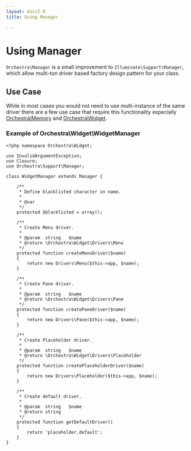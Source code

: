 ```yaml
---
layout: docs2.0
title: Using Manager

---
```


Using Manager
==============

`Orchestra\Manager` is a small improvement to `Illuminate\Support\Manager`, which allow multi-ton driver based factory design pattern for your class.

## Use Case

While in most cases you would not need to use multi-instance of the same driver there are a few use case that require this functionality especially [Orchestra\Memory](/docs/2.0/components/memory) and [Orchestra\Widget](/docs/2.0/components/widget).


### Example of Orchestra\Widget\WidgetManager

	<?php namespace Orchestra\Widget;

	use InvalidArgumentException;
	use Closure;
	use Orchestra\Support\Manager;

	class WidgetManager extends Manager {

		/**
		 * Define blacklisted character in name.
		 *
		 * @var
		 */
		protected $blacklisted = array();

		/**
		 * Create Menu driver.
		 * 
		 * @param  string   $name
		 * @return \Orchestra\Widget\Drivers\Menu
		 */
		protected function createMenuDriver($name)
		{
			return new Drivers\Menu($this->app, $name);
		}

		/**
		 * Create Pane driver.
		 * 
		 * @param  string   $name
		 * @return \Orchestra\Widget\Drivers\Pane
		 */
		protected function createPaneDriver($name)
		{
			return new Drivers\Pane($this->app, $name);
		}

		/**
		 * Create Placeholder driver.
		 * 
		 * @param  string   $name
		 * @return \Orchestra\Widget\Drivers\Placeholder
		 */
		protected function createPlaceholderDriver($name)
		{
			return new Drivers\Placeholder($this->app, $name);
		}

		/**
		 * Create default driver.
		 * 
		 * @param  string   $name
		 * @return string
		 */
		protected function getDefaultDriver()
		{
			return 'placeholder.default';
		}
	}

